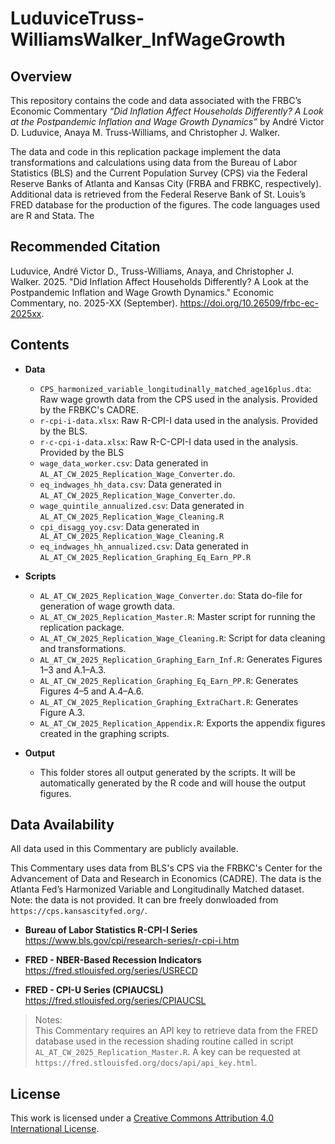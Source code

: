 # LuduviceTruss-WilliamsWalker_InfWageGrowth

## Overview

This repository contains the code and data associated with the FRBC’s Economic Commentary *“Did Inflation Affect Households Differently? A Look at the Postpandemic Inflation and Wage Growth Dynamics”* by André Victor D. Luduvice, Anaya M. Truss-Williams, and Christopher J. Walker.

The data and code in this replication package implement the data transformations and calculations using data from the Bureau of Labor Statistics (BLS) and the Current Population Survey (CPS) via the Federal Reserve Banks of Atlanta and Kansas City (FRBA and FRBKC, respectively). Additional data is retrieved from the Federal Reserve Bank of St. Louis’s FRED database for the production of the figures. The code languages used are R and Stata. The 

## Recommended Citation

Luduvice, André Victor D., Truss-Williams, Anaya, and Christopher J. Walker. 2025. "Did Inflation Affect Households Differently? A Look at the Postpandemic Inflation and Wage Growth Dynamics." Economic Commentary, no. 2025-XX (September). https://doi.org/10.26509/frbc-ec-2025xx.

## Contents

- **Data**
  - `CPS_harmonized_variable_longitudinally_matched_age16plus.dta`: Raw wage growth data from the CPS used in the analysis. Provided by the FRBKC's CADRE.
  - `r-cpi-i-data.xlsx`: Raw R-CPI-I data used in the analysis. Provided by the BLS.
  - `r-c-cpi-i-data.xlsx`: Raw R-C-CPI-I data used in the analysis. Provided by the BLS
  - `wage_data_worker.csv`: Data generated in `AL_AT_CW_2025_Replication_Wage_Converter.do`.
  - `eq_indwages_hh_data.csv`: Data generated in `AL_AT_CW_2025_Replication_Wage_Converter.do`.
  - `wage_quintile_annualized.csv`: Data generated in `AL_AT_CW_2025_Replication_Wage_Cleaning.R`
  - `cpi_disagg_yoy.csv`: Data generated in ` AL_AT_CW_2025_Replication_Wage_Cleaning.R`
  - `eq_indwages_hh_annualized.csv`: Data generated in `AL_AT_CW_2025_Replication_Graphing_Eq_Earn_PP.R`

- **Scripts**
  - `AL_AT_CW_2025_Replication_Wage_Converter.do`: Stata do-file for generation of wage growth data.
  - `AL_AT_CW_2025_Replication_Master.R`: Master script for running the replication package.
  - `AL_AT_CW_2025_Replication_Wage_Cleaning.R`: Script for data cleaning and transformations.
  - `AL_AT_CW_2025_Replication_Graphing_Earn_Inf.R`: Generates Figures 1–3 and A.1–A.3.
  - `AL_AT_CW_2025_Replication_Graphing_Eq_Earn_PP.R`: Generates Figures 4–5 and A.4–A.6.
  - `AL_AT_CW_2025_Replication_Graphing_ExtraChart.R`: Generates Figure A.3.
  - `AL_AT_CW_2025_Replication_Appendix.R`: Exports the appendix figures created in the graphing scripts.

- **Output**
  - This folder stores all output generated by the scripts. It will be automatically generated by the R code and will house the output figures.

## Data Availability

All data used in this Commentary are publicly available.

This Commentary uses data from BLS's CPS via the FRBKC's Center for the Advancement of Data and Research in Economics (CADRE). The data is the Atlanta Fed’s Harmonized Variable and Longitudinally Matched dataset. Note: the data is not provided. It can bre freely donwloaded from `https://cps.kansascityfed.org/`.

- **Bureau of Labor Statistics R-CPI-I Series**  
  https://www.bls.gov/cpi/research-series/r-cpi-i.htm

- **FRED - NBER-Based Recession Indicators**  
  https://fred.stlouisfed.org/series/USRECD

- **FRED - CPI-U Series (CPIAUCSL)**  
  https://fred.stlouisfed.org/series/CPIAUCSL

> Notes:    
  This Commentary requires an API key to retrieve data from the FRED database used in the recession shading routine called in script `AL_AT_CW_2025_Replication_Master.R`. A key can be requested at `https://fred.stlouisfed.org/docs/api/api_key.html`.

## License

This work is licensed under a
[Creative Commons Attribution 4.0 International License][cc-by].

[cc-by]: http://creativecommons.org/licenses/by/4.0/
